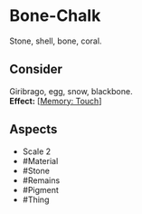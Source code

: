 # Bone-Chalk
Stone, shell, bone, coral. 	
## Consider
Giribrago, egg, snow, blackbone.	<br>**Effect:** [[Memory: Touch](https://uadaf.theevilroot.xyz/rowenarium/element/mem.touch)]	
## Aspects
- Scale 2
- #Material 
- #Stone 
- #Remains 
- #Pigment 
- #Thing